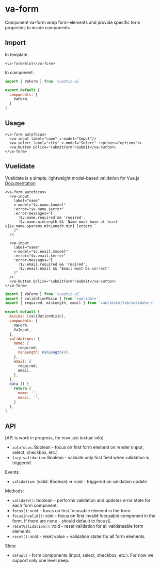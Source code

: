 # va-form
Component va-form wrap form-elements and provide specific form properties to inside components

## Import
In template: 
```vue
<va-form>Slot</va-form>
```

In component:
```js
import { VaForm } from `vuestic-ui`

export default {
  components: {
    VaForm,
  }
}
```


## Usage

```vue
<va-form autofocus>
  <va-input label="name" v-model="Input"/>
  <va-select label="city" v-model="Select" :options="options"/>
  <va-button @click="submitForm">Submit</va-button>
</va-form>
```


## Vuelidate
Vuelidate is a simple, lightweight model-based validation for Vue.js [Documentation](https://vuelidate.js.org/)


```vue
<va-form autofocus>
  <va-input
    label="name"
    v-model="$v.name.$model"
    :error="$v.name.$error"
    :error-messages="[
      !$v.name.required && 'reqired',
      !$v.name.minLength && `Name must have at least ${$v.name.$params.minLength.min} letters.`
    ]"
  />
  
  <va-input
    label="name"
    v-model="$v.email.$model"
    :error="$v.email.$error"
    :error-messages="[
      !$v.email.required && 'reqired',
      !$v.email.email && 'Email must be correct'
    ]"
  />
  <va-button @click="submitForm">Submit</va-button>
</va-form>
```

```js
import { VaForm } from `vuestic-ui`
import { validationMixin } from 'vuelidate'
import { required, minLength, email } from 'vuelidate/lib/validators'

export default {
  mixins: [validationMixin],
  components: {
    VaForm,
    VaInput,
  },
  validations: {
    name: {
      required,
      minLength: minLength(4),
    },
    email: {
      required,
      email,
    },
  },
  data () {
    return {
      name: '',
      email: '',
    }
  },
}
```
## API

[API is work in progress, for now just textual info]

* `autofocus`: Boolean - focus on first form element on render (input, select, checkbox, etc.)
* `lazy-validation`: Boolean - validate only first field when validation is triggered

Events: 

* `validation`: (valid: Boolean) => void - triggered on validation update
 
Methods: 
* `validate()`: boolean - performs validation and updates error state for each form component.
* `focus()`: void - focus on first focusable element in the form.
* `focusInvalid()`: void - focus on first invalid focusable component in the form. If there are none - should default to focus().
* `resetValidation()`: void - reset validation for all validateable form elements
* `reset()`: void - reset value + validation stater for all form elements.
 
Slots:

* `default` - form components (input, select, checkbox, etc.). For now we support only one level deep.

